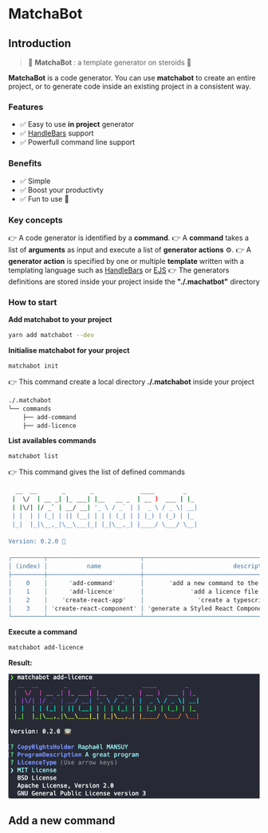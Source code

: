 # MatchaBot

## Introduction

> 🍵 **MatchaBot** : a template generator on steroids 🚀

**MatchaBot** is a code generator. You can use **matchabot** to create an entire project, or to generate code inside an existing project in a consistent way.

### Features

- ✅ Easy to use **in project** generator
- ✅ [HandleBars](https://handlebarsjs.com/) support
- ✅ Powerfull command line support

### Benefits

- ✅ Simple
- ✅ Boost your productivty
- ✅ Fun to use 🦄

### Key concepts

👉 A code generator is identified by a **command**.
👉 A **command** takes a list of **arguments** as input and execute a list of **generator actions** ⚙️.
👉 ️️A **generator action** is specified by one or multiple **template** written with a templating language such as [HandleBars](https://handlebarsjs.com/) or [EJS](https://ejs.co/)
👉 The generators definitions are stored inside your project inside the **"./.machatbot"** directory

### How to start

**Add matchabot to your project**

```bash
yarn add matchabot --dev
```

**Initialise matchabot for your project**

```bash
matchabot init
```

👉 This command create a local directory **./.matchabot** inside your project

```bash
./.matchabot
└── commands
    ├── add-command
    ├── add-licence
```

**List availables commands**

```bash
matchabot list
```

👉 This command gives the list of defined commands

```bash
  __  __       _       _             ____        _
 |  \/  | __ _| |_ ___| |__   __ _  | __ )  ___ | |_
 | |\/| |/ _` | __/ __| '_ \ / _` | |  _ \ / _ \| __|
 | |  | | (_| | || (__| | | | (_| | | |_) | (_) | |_
 |_|  |_|\__,_|\__\___|_| |_|\__,_| |____/ \___/ \__|

Version: 0.2.0 🍵

┌─────────┬──────────────────────────┬──────────────────────────────────────────────────────────────┬─────────┬────────────────────────────────────────────────┐
│ (index) │           name           │                         description                          │ version │                    location                    │
├─────────┼──────────────────────────┼──────────────────────────────────────────────────────────────┼─────────┼────────────────────────────────────────────────┤
│    0    │      'add-command'       │       'add a new command to the .matchabot directory'        │ '1.0.0' │      './.matchabot/commands/add-command'       │
│    1    │      'add-licence'       │             'add a licence file to your project'             │ '1.0.0' │      './.matchabot/commands/add-licence'       │
│    2    │    'create-react-app'    │               'create a typescript react app'                │ '1.0.0' │    './.matchabot/commands/create-react-app'    │
│    3    │ 'create-react-component' │ 'generate a Styled React Component, and an associated story' │ '1.0.0' │ './.matchabot/commands/create-react-component' │
└─────────┴──────────────────────────┴──────────────────────────────────────────────────────────────┴─────────┴────────────────────────────────────────────────┘

```

**Execute a command**

```bash
matchabot add-licence
```

**Result:**

![Resut](./doc/01.png)

## Add a new command



